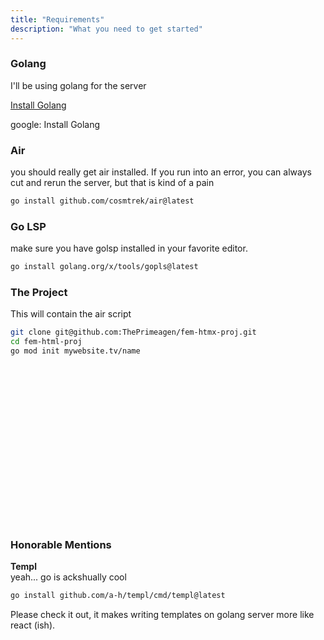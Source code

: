 ```yaml
---
title: "Requirements"
description: "What you need to get started"
---
```


### Golang
I'll be using golang for the server

[Install Golang](https://go.dev/doc/install)

google: Install Golang

### Air
you should really get air installed.  If you run into an error, you can always
cut and rerun the server, but that is kind of a pain

```bash
go install github.com/cosmtrek/air@latest
```

### Go LSP
make sure you have golsp installed in your favorite editor.

```bash
go install golang.org/x/tools/gopls@latest
```

### The Project
This will contain the air script

```bash
git clone git@github.com:ThePrimeagen/fem-htmx-proj.git
cd fem-html-proj
go mod init mywebsite.tv/name
```

<br/>
<br/>
<br/>
<br/>
<br/>
<br/>
<br/>
<br/>
<br/>
<br/>
<br/>
<br/>
<br/>
<br/>
<br/>

### Honorable Mentions

**Templ**<br/>
yeah... go is ackshually cool

```bash
go install github.com/a-h/templ/cmd/templ@latest
```

Please check it out, it makes writing templates on golang server more like
react (ish).

<br/>
<br/>
<br/>
<br/>
<br/>
<br/>
<br/>
<br/>
<br/>
<br/>
<br/>
<br/>
<br/>
<br/>
<br/>

